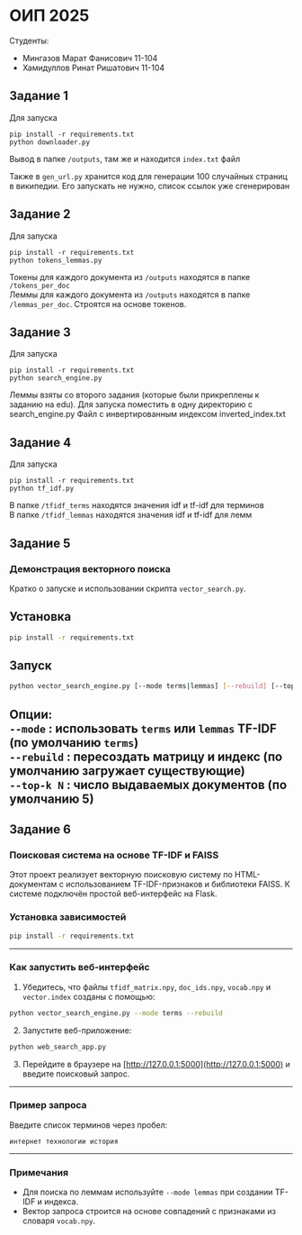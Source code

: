 # ОИП 2025

Студенты: 
- Мингазов Марат Фанисович 11-104
- Хамидуллов Ринат Ришатович 11-104

## Задание 1
Для запуска

```commandline
pip install -r requirements.txt
python downloader.py
```

Вывод в папке `/outputs`, там же и находится `index.txt` файл

Также в `gen_url.py` хранится код для генерации 100 случайных страниц в википедии. 
Его запускать не нужно, список ссылок уже сгенерирован

## Задание 2
Для запуска

```commandline
pip install -r requirements.txt
python tokens_lemmas.py
```

Токены для каждого документа из `/outputs` находятся в папке `/tokens_per_doc`<br/>
Леммы для каждого документа из `/outputs` находятся в папке `/lemmas_per_doc`. Строятся на основе токенов.

## Задание 3
Для запуска

```commandline
pip install -r requirements.txt
python search_engine.py
```

Леммы взяты со второго задания (которые были прикреплены к заданию на edu). Для запуска поместить в одну директорию с search_engine.py
Файл с инвертированным индексом inverted_index.txt

## Задание 4
Для запуска

```commandline
pip install -r requirements.txt
python tf_idf.py
```

В папке `/tfidf_terms` находятся значения idf и tf-idf для терминов</br>
В папке `/tfidf_lemmas` находятся значения idf и tf-idf для лемм


## Задание 5

### Демонстрация векторного поиска

Кратко о запуске и использовании скрипта `vector_search.py`.

## Установка

```bash
pip install -r requirements.txt
```

## Запуск

```bash
python vector_search_engine.py [--mode terms|lemmas] [--rebuild] [--top-k N]
```

Опции:</br>
    `--mode`      : использовать `terms` или `lemmas` TF-IDF (по умолчанию `terms`)</br>
    `--rebuild`    : пересоздать матрицу и индекс (по умолчанию загружает существующие)</br>
    `--top-k N`    : число выдаваемых документов (по умолчанию 5)
---

## Задание 6

### Поисковая система на основе TF-IDF и FAISS

Этот проект реализует векторную поисковую систему по HTML-документам с использованием TF-IDF-признаков и библиотеки FAISS. К системе подключён простой веб-интерфейс на Flask.


### Установка зависимостей

```bash
pip install -r requirements.txt
```
---

### Как запустить веб-интерфейс

1. Убедитесь, что файлы `tfidf_matrix.npy`, `doc_ids.npy`, `vocab.npy` и `vector.index` созданы с помощью:

```bash
python vector_search_engine.py --mode terms --rebuild
```

2. Запустите веб-приложение:

```bash
python web_search_app.py
```

3. Перейдите в браузере на [http://127.0.0.1:5000](http://127.0.0.1:5000) и введите поисковый запрос.

---

### Пример запроса

Введите список терминов через пробел:

```
интернет технологии история
```

---

### Примечания

* Для поиска по леммам используйте `--mode lemmas` при создании TF-IDF и индекса.
* Вектор запроса строится на основе совпадений с признаками из словаря `vocab.npy`.
